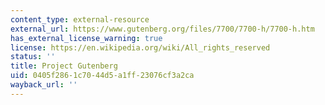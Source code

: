 ```yaml
---
content_type: external-resource
external_url: https://www.gutenberg.org/files/7700/7700-h/7700-h.htm
has_external_license_warning: true
license: https://en.wikipedia.org/wiki/All_rights_reserved
status: ''
title: Project Gutenberg
uid: 0405f286-1c70-44d5-a1ff-23076cf3a2ca
wayback_url: ''
---
```

